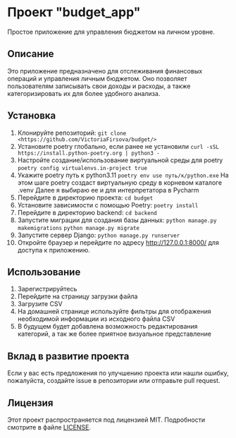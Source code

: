 #   Проект "budget_app"
Простое приложение для управления бюджетом на личном уровне.

## Описание
Это приложение предназначено для отслеживания финансовых операций и управления личным бюджетом. Оно позволяет пользователям записывать свои доходы и расходы, а также категоризировать их для более удобного анализа.

## Установка
1. Клонируйте репозиторий:
```git clone <https://github.com/VictoriaFirsova/budget/>```
2. Установите poetry глобально, если ранее не установили
```curl -sSL https://install.python-poetry.org | python3 -```
3. Настройте создание/использование виртуальной среды для poetry
```poetry config virtualenvs.in-project true```
4. Укажите poetry путь к python3.11
```poetry env use путь/к/python.exe```
На этом шаге poetry создаст виртуальную среду в корневом каталоге .venv
Далее я выбираю ее и для интерпретатора в Pycharm
5. Перейдите в директорию проекта:
```cd budget```
6. Установите зависимости с помощью Poetry:
```poetry install```
7. Перейдите в директорию backend:
```cd backend```
8. Запустите миграции для создания базы данных:
```python manage.py makemigrations```
```python manage.py migrate```
9. Запустите сервер Django:
```python manage.py runserver```
10. Откройте браузер и перейдите по адресу <http://127.0.0.1:8000/> для доступа к приложению.

## Использование
1. Зарегистрируйтесь
2. Перейдите на страницу загрузки файла
3. Загрузите CSV
4. На домашней странице используйте фильтры для отображения необходимой информации из исходного файла CSV
5. В будущем будет добавлена возможность редактирования категорий, а так же более приятное визуальное представление


## Вклад в развитие проекта

Если у вас есть предложения по улучшению проекта или нашли ошибку, пожалуйста, создайте issue в репозитории или отправьте pull request.

## Лицензия

Этот проект распространяется под лицензией MIT. Подробности смотрите в файле [LICENSE](LICENSE).
